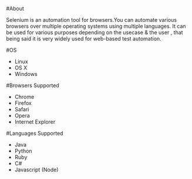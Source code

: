 #About

Selenium is an automation tool for browsers.You can automate various browsers over multiple operating systems using multiple languages. It can be used for various purposes depending on the usecase & the user , that being said it is very widely used for web-based test automation.

#OS
- Linux
- OS X
- Windows

#Browsers Supported
- Chrome
- Firefox
- Safari
- Opera
- Internet Explorer

#Languages Supported
- Java
- Python
- Ruby
- C#
- Javascript (Node)
